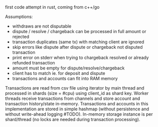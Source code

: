 first code attempt in rust, coming from c++/go

Assumptions:
- withdraws are not disputable
- dispute / resolve / chargeback can be processed in full amount or rejected
- transaction duplicates (same tx) with matching client are ignored
- skip errors like dispute after dispute or chargeback not disputed transaction
- print error on stderr when trying to chargeback resolved or already refunded transaction
- amount must be empty for dispute/resolve/chargeback
- client has to match ie. for deposit and dispute
- transactions and accounts can fit into RAM memory

Transactions are read from csv file using iterator by main thread and processed in shards (size = #cpu) using client_id as shard key.
Worker threads receive transactions from channels and store account and transaction history/state in-memory.
Transactions and accounts in this implementation are stored in simple hashmap (without persistence and without write-ahead logging #TODO).
In-memory storage instance is per shard/thread (no locks are needed during transaction processing).
